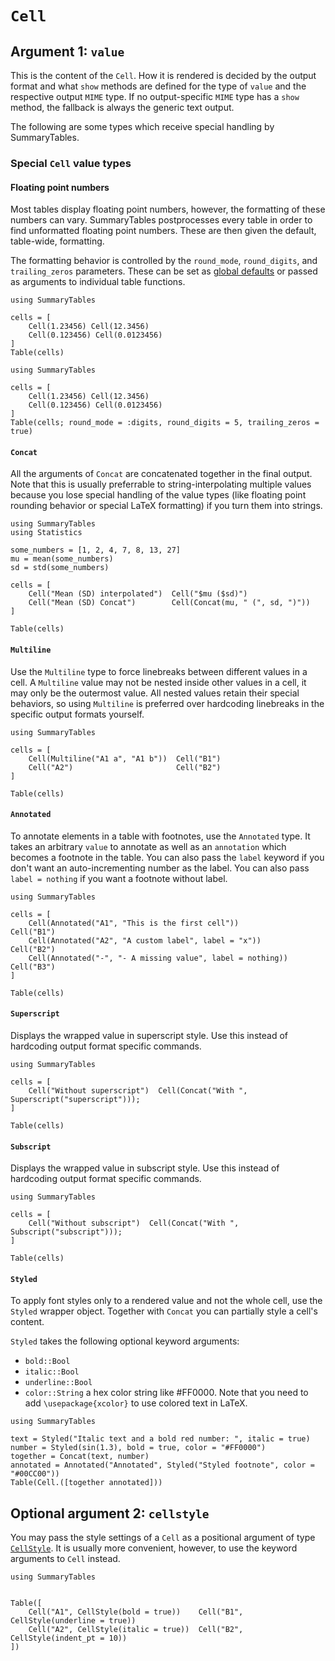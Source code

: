 # `Cell`

## Argument 1: `value`

This is the content of the `Cell`.
How it is rendered is decided by the output format and what `show` methods are defined for the type of `value` and the respective output `MIME` type.
If no output-specific `MIME` type has a `show` method, the fallback is always the generic text output.

The following are some types which receive special handling by SummaryTables.

### Special `Cell` value types

#### Floating point numbers

Most tables display floating point numbers, however, the formatting of these numbers can vary.
SummaryTables postprocesses every table in order to find unformatted floating point numbers.
These are then given the default, table-wide, formatting.

The formatting behavior is controlled by the `round_mode`, `round_digits`, and `trailing_zeros` parameters. These can be set as [global defaults](@ref "Global Defaults") or passed as arguments to individual table functions.

```@example
using SummaryTables

cells = [
    Cell(1.23456) Cell(12.3456)
    Cell(0.123456) Cell(0.0123456)
]
Table(cells)
```

```@example
using SummaryTables

cells = [
    Cell(1.23456) Cell(12.3456)
    Cell(0.123456) Cell(0.0123456)
]
Table(cells; round_mode = :digits, round_digits = 5, trailing_zeros = true)
```

#### `Concat`

All the arguments of `Concat` are concatenated together in the final output.
Note that this is usually preferrable to string-interpolating multiple values because you lose special handling of the value types (like floating point rounding behavior or special LaTeX formatting) if you turn them into strings.

```@example
using SummaryTables
using Statistics

some_numbers = [1, 2, 4, 7, 8, 13, 27]
mu = mean(some_numbers)
sd = std(some_numbers)

cells = [
    Cell("Mean (SD) interpolated")  Cell("$mu ($sd)")
    Cell("Mean (SD) Concat")        Cell(Concat(mu, " (", sd, ")"))
]

Table(cells)
```

#### `Multiline`

Use the `Multiline` type to force linebreaks between different values in a cell.
A `Multiline` value may not be nested inside other values in a cell, it may only be the outermost value.
All nested values retain their special behaviors, so using `Multiline` is preferred over hardcoding linebreaks in the specific output formats yourself.

```@example
using SummaryTables

cells = [
    Cell(Multiline("A1 a", "A1 b"))  Cell("B1")
    Cell("A2")                       Cell("B2")
]

Table(cells)
```

#### `Annotated`

To annotate elements in a table with footnotes, use the `Annotated` type.
It takes an arbitrary `value` to annotate as well as an `annotation` which becomes a footnote in the table.
You can also pass the `label` keyword if you don't want an auto-incrementing number as the label.
You can also pass `label = nothing` if you want a footnote without label.

```@example
using SummaryTables

cells = [
    Cell(Annotated("A1", "This is the first cell"))             Cell("B1")
    Cell(Annotated("A2", "A custom label", label = "x"))        Cell("B2")
    Cell(Annotated("-", "- A missing value", label = nothing))  Cell("B3")
]

Table(cells)
```

#### `Superscript`

Displays the wrapped value in superscript style.
Use this instead of hardcoding output format specific commands.

```@example
using SummaryTables

cells = [
    Cell("Without superscript")  Cell(Concat("With ", Superscript("superscript")));
]

Table(cells)
```

#### `Subscript`

Displays the wrapped value in subscript style.
Use this instead of hardcoding output format specific commands.

```@example
using SummaryTables

cells = [
    Cell("Without subscript")  Cell(Concat("With ", Subscript("subscript")));
]

Table(cells)
```

#### `Styled`

To apply font styles only to a rendered value and not the whole cell, use the `Styled` wrapper object. Together with `Concat` you can partially style a cell's content.

`Styled` takes the following optional keyword arguments:
- `bold::Bool`
- `italic::Bool`
- `underline::Bool`
- `color::String` a hex color string like #FF0000. Note that you need to add `\usepackage{xcolor}` to use colored text in LaTeX.

```@example
using SummaryTables

text = Styled("Italic text and a bold red number: ", italic = true)
number = Styled(sin(1.3), bold = true, color = "#FF0000")
together = Concat(text, number)
annotated = Annotated("Annotated", Styled("Styled footnote", color = "#00CC00"))
Table(Cell.([together annotated]))
```

## Optional argument 2: `cellstyle`

You may pass the style settings of a `Cell` as a positional argument of type [`CellStyle`](@ref).
It is usually more convenient, however, to use the keyword arguments to `Cell` instead.

```@example
using SummaryTables


Table([
    Cell("A1", CellStyle(bold = true))    Cell("B1", CellStyle(underline = true))
    Cell("A2", CellStyle(italic = true))  Cell("B2", CellStyle(indent_pt = 10))
])
```
